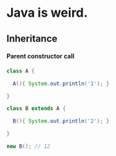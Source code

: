 # Java is weird.

## Inheritance

#### Parent constructor call

```java
class A {

  A(){ System.out.println('1'); }

}

class B extends A {

  B(){ System.out.println('2'); }

}
```

```java
new B(); // 12
```
